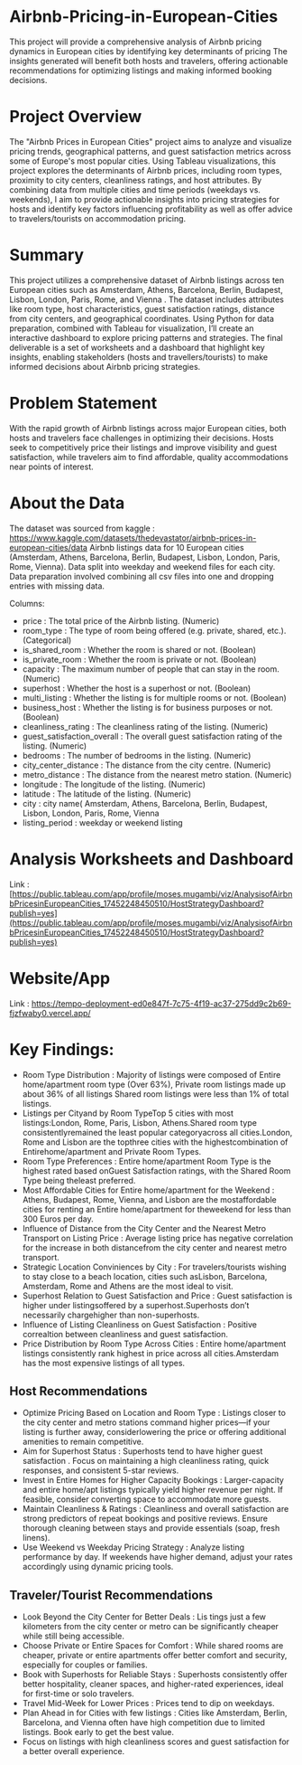 # Airbnb-Pricing-in-European-Cities
This project will provide a comprehensive analysis of Airbnb pricing dynamics in European cities by identifying key determinants of pricing The insights generated will benefit both hosts and travelers, offering actionable recommendations for optimizing listings and making informed booking decisions.  

# Project Overview
The "Airbnb Prices in European Cities" project aims to analyze and visualize pricing trends, geographical patterns, and guest satisfaction metrics across some of Europe's most popular cities. Using Tableau visualizations, this project explores the determinants of Airbnb prices, including room types, proximity to city centers, cleanliness ratings, and host attributes. By combining data from multiple cities and time periods (weekdays vs. weekends), I aim to provide actionable insights into pricing strategies for hosts and identify key factors influencing profitability as well as offer advice to travelers/tourists on accommodation pricing.

# Summary
This project utilizes a comprehensive dataset of Airbnb listings across ten European cities such as Amsterdam, Athens, Barcelona, Berlin, Budapest, Lisbon, London, Paris, Rome, and Vienna . The dataset includes attributes like room type, host characteristics, guest satisfaction ratings, distance from city centers, and geographical coordinates. Using Python for data preparation, combined with Tableau for visualization, I’ll create an interactive dashboard to explore pricing patterns and strategies. The final deliverable is a set of worksheets and a dashboard that highlight key insights, enabling stakeholders (hosts and travellers/tourists) to make informed decisions about Airbnb pricing strategies.

# Problem Statement
With the rapid growth of Airbnb listings across major European cities, both hosts and travelers face challenges in optimizing their decisions. Hosts seek to competitively price their listings and improve visibility and guest satisfaction, while travelers aim to find affordable, quality accommodations near points of interest.

# About the Data
The dataset was sourced from kaggle : https://www.kaggle.com/datasets/thedevastator/airbnb-prices-in-european-cities/data
Airbnb listings data for 10 European cities (Amsterdam, Athens, Barcelona, Berlin, Budapest, Lisbon, London, Paris, Rome, Vienna).
Data split into weekday and weekend files for each city. Data preparation involved combining all csv files into one and dropping entries with missing data.

Columns:
- price : The total price of the Airbnb listing. (Numeric)
- room_type : The type of room being offered (e.g. private, shared, etc.). (Categorical)
- is_shared_room : Whether the room is shared or not. (Boolean)
- is_private_room : Whether the room is private or not. (Boolean)
- capacity : The maximum number of people that can stay in the room. (Numeric)
- superhost  : Whether the host is a superhost or not. (Boolean)
- multi_listing :	Whether the listing is for multiple rooms or not. (Boolean)
- business_host : Whether the listing is for business purposes or not. (Boolean)
- cleanliness_rating : The cleanliness rating of the listing. (Numeric)
- guest_satisfaction_overall : The overall guest satisfaction rating of the listing. (Numeric)
- bedrooms : The number of bedrooms in the listing. (Numeric)
- city_center_distance : The distance from the city centre. (Numeric)
- metro_distance : The distance from the nearest metro station. (Numeric)
- longitude : The longitude of the listing. (Numeric)
- latitude : The latitude of the listing. (Numeric)
- city :  city name( Amsterdam, Athens, Barcelona, Berlin, Budapest, Lisbon, London, Paris, Rome, Vienna
- listing_period : weekday or weekend listing

# Analysis Worksheets and Dashboard
Link : [https://public.tableau.com/app/profile/moses.mugambi/viz/AnalysisofAirbnbPricesinEuropeanCities_17452248450510/HostStrategyDashboard?publish=yes](https://public.tableau.com/app/profile/moses.mugambi/viz/AnalysisofAirbnbPricesinEuropeanCities_17452248450510/HostStrategyDashboard?publish=yes)

# Website/App
Link : https://tempo-deployment-ed0e847f-7c75-4f19-ac37-275dd9c2b69-fjzfwaby0.vercel.app/

# Key Findings:
- Room Type Distribution : Majority of listings were composed of Entire home/apartment room type (Over 63%), Private room listings made up about 36% of all listings Shared room listings were less than 1% of total listings.
- Listings per Cityand by Room TypeTop 5 cities with most listings:London, Rome, Paris, Lisbon, Athens.Shared room type consistentlyremained the least popular categoryacross all cities.London, Rome and Lisbon are the topthree cities with the highestcombination of Entirehome/apartment and Private Room Types.
- Room Type Preferences : Entire home/apartment Room Type is the highest rated based onGuest Satisfaction ratings, with the Shared Room Type being theleast preferred.
- Most Affordable Cities for Entire home/apartment for the Weekend : Athens, Budapest, Rome, Vienna, and Lisbon are the mostaffordable cities for renting an Entire home/apartment for theweekend for less than 300 Euros per day.
- Influence of Distance from the City Center and the Nearest Metro Transport on Listing Price : Average listing price has negative correlation for the increase in both distancefrom the city center and nearest metro transport.
- Strategic Location Conviniences by City : For travelers/tourists wishing to stay close to a beach location, cities such asLisbon, Barcelona, Amsterdam, Rome and Athens are the most ideal to visit.
- Superhost Relation to Guest Satisfaction and Price : Guest satisfaction is higher under listingsoffered by a superhost.Superhosts don’t necessarily chargehigher than non-superhosts.
- Influence of Listing Cleanliness on Guest Satisfaction : Positive correaltion between cleanliness and guest satisfaction.
- Price Distribution by Room Type Across Cities : Entire home/apartment listings consistently rank highest in price across all cities.Amsterdam has the most expensive listings of all types.

## Host Recommendations
- Optimize Pricing Based on Location and Room Type : Listings closer to the city center and metro stations command higher prices—if your listing is further away, considerlowering the price or offering additional amenities to remain competitive.
- Aim for Superhost Status : Superhosts tend to have higher guest satisfaction . Focus on maintaining a high cleanliness rating, quick responses, and consistent 5-star reviews.
- Invest in Entire Homes for Higher Capacity Bookings : Larger-capacity and entire home/apt listings typically yield higher revenue per night. If feasible, consider converting space to accommodate more guests.
- Maintain Cleanliness & Ratings : Cleanliness and overall satisfaction are strong predictors of repeat bookings and positive reviews. Ensure thorough cleaning between stays and provide essentials (soap, fresh linens).
- Use Weekend vs Weekday Pricing Strategy : Analyze listing performance by day. If weekends have higher demand, adjust your rates accordingly using dynamic pricing tools.

## Traveler/Tourist Recommendations
- Look Beyond the City Center for Better Deals : Lis tings just a few kilometers from the city center or metro can be significantly cheaper while still being accessible.
- Choose Private or Entire Spaces for Comfort : While shared rooms are cheaper, private or entire apartments offer better comfort and security, especially for couples or families.
- Book with Superhosts for Reliable Stays : Superhosts consistently offer better hospitality, cleaner spaces, and higher-rated experiences, ideal for first-time or solo travelers.
- Travel Mid-Week for Lower Prices : Prices tend to dip on weekdays.
- Plan Ahead in for Cities with few listings : Cities like Amsterdam, Berlin, Barcelona, and Vienna often have high competition due to limited listings. Book early to get the best value.
- Focus on listings with high cleanliness scores and guest satisfaction for a better overall experience.

